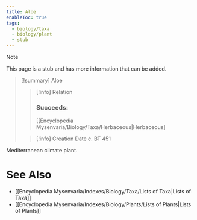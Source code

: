 ```yaml
---
title: Aloe
enableToc: true
tags:
  - biology/taxa
  - biology/plant
  - stub
---
```


> [!note]
> This page is a stub and has more information that can be added.

> [!summary] Aloe
> > [!info] Relation
> > ### Succeeds:
> > [[Encyclopedia Mysenvaria/Biology/Taxa/Herbaceous|Herbaceous]
>
> > [!info] Creation Date
> > c. BT 451

Mediterranean climate plant.

# See Also
- [[Encyclopedia Mysenvaria/Indexes/Biology/Taxa/Lists of Taxa|Lists of Taxa]]
- [[Encyclopedia Mysenvaria/Indexes/Biology/Plants/Lists of Plants|Lists of Plants]]
